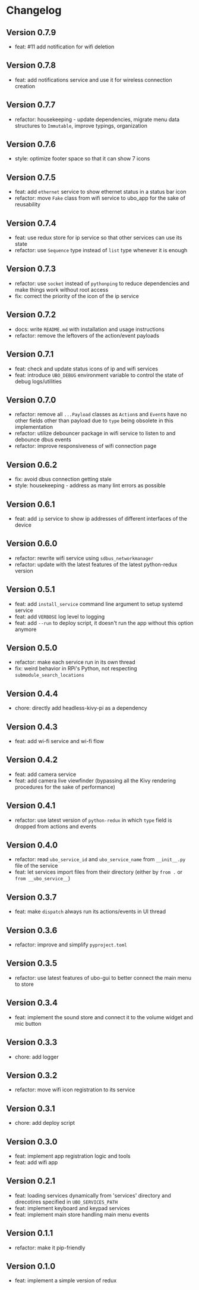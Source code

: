 # Changelog

## Version 0.7.9

- feat: #11 add notification for wifi deletion

## Version 0.7.8

- feat: add notifications service and use it for wireless connection creation

## Version 0.7.7

- refactor: housekeeping - update dependencies, migrate menu data structures to `Immutable`,
  improve typings, organization

## Version 0.7.6

- style: optimize footer space so that it can show 7 icons

## Version 0.7.5

- feat: add `ethernet` service to show ethernet status in a status bar icon
- refactor: move `Fake` class from wifi service to ubo_app for the sake of reusability

## Version 0.7.4

- feat: use redux store for ip service so that other services can use its state
- refactor: use `Sequence` type instead of `list` type whenever it is enough

## Version 0.7.3

- refactor: use `socket` instead of `pythonping` to reduce dependencies and make
  things work without root access
- fix: correct the priority of the icon of the ip service

## Version 0.7.2

- docs: write `README.md` with installation and usage instructions
- refactor: remove the leftovers of the action/event payloads

## Version 0.7.1

- feat: check and update status icons of ip and wifi services
- feat: introduce `UBO_DEBUG` environment variable to control the state of debug
  logs/utilities

## Version 0.7.0

- refactor: remove all `...Payload` classes as `Action`s and `Event`s have no
  other fields other than payload due to `type` being obsolete in this implementation
- refactor: utilize debouncer package in wifi service to listen to and debounce
  dbus events
- refactor: improve responsiveness of wifi connection page

## Version 0.6.2

- fix: avoid dbus connection getting stale
- style: housekeeping - address as many lint errors as possible

## Version 0.6.1

- feat: add `ip` service to show ip addresses of different interfaces of the device

## Version 0.6.0

- refactor: rewrite wifi service using `sdbus_networkmanager`
- refactor: update with the latest features of the latest python-redux version

## Version 0.5.1

- feat: add `install_service` command line argument to setup systemd service
- feat: add `VERBOSE` log level to logging
- feat: add `--run` to deploy script, it doesn't run the app without this option
  anymore

## Version 0.5.0

- refactor: make each service run in its own thread
- fix: weird behavior in RPi's Python, not respecting `submodule_search_locations`

## Version 0.4.4

- chore: directly add headless-kivy-pi as a dependency

## Version 0.4.3

- feat: add wi-fi service and wi-fi flow

## Version 0.4.2

- feat: add camera service
- feat: add camera live viewfinder (bypassing all the Kivy rendering procedures
  for the sake of performance)

## Version 0.4.1

- refactor: use latest version of `python-redux` in which `type` field is
  dropped from actions and events

## Version 0.4.0

- refactor: read `ubo_service_id` and `ubo_service_name` from `__init__.py` file
  of the service
- feat: let services import files from their directory (either by `from .` or
  `from __ubo_service__`)

## Version 0.3.7

- feat: make `dispatch` always run its actions/events in UI thread

## Version 0.3.6

- refactor: improve and simplify `pyproject.toml`

## Version 0.3.5

- refactor: use latest features of ubo-gui to better connect the main menu to store

## Version 0.3.4

- feat: implement the sound store and connect it to the volume widget and mic button

## Version 0.3.3

- chore: add logger

## Version 0.3.2

- refactor: move wifi icon registration to its service

## Version 0.3.1

- chore: add deploy script

## Version 0.3.0

- feat: implement app registration logic and tools
- feat: add wifi app

## Version 0.2.1

- feat: loading services dynamically from 'services' directory and direcotires
  specified in `UBO_SERVICES_PATH`
- feat: implement keyboard and keypad services
- feat: implement main store handling main menu events

## Version 0.1.1

- refactor: make it pip-friendly

## Version 0.1.0

- feat: implement a simple version of redux
